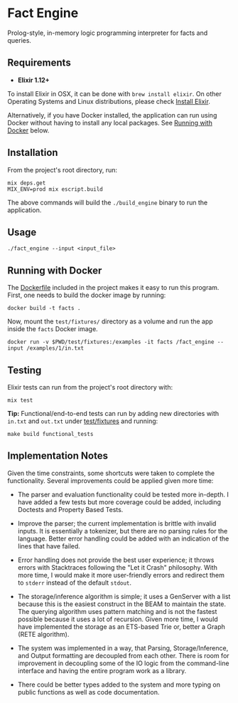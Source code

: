 # Fact Engine

Prolog-style, in-memory logic programming interpreter for facts and queries.

## Requirements

- **Elixir 1.12+**

To install Elixir in OSX, it can be done with `brew install elixir`. On other Operating Systems
and Linux distributions, please check [Install Elixir](https://elixir-lang.org/install.html).

Alternatively, if you have Docker installed, the application can run using Docker without having to
install any local packages. See [Running with Docker](#running-with-docker) below.

## Installation

From the project's root directory, run:

```console
mix deps.get
MIX_ENV=prod mix escript.build
```

The above commands will build the `./build_engine` binary to run the application.

## Usage

```console
./fact_engine --input <input_file>
```

## Running with Docker

The [Dockerfile](Dockerfile) included in the project makes it easy to run this program.
First, one needs to build the docker image by running:

```console
docker build -t facts .
```

Now, mount the `test/fixtures/` directory as a volume and run the app inside the `facts`
Docker image.

```console
docker run -v $PWD/test/fixtures:/examples -it facts /fact_engine --input /examples/1/in.txt
```

## Testing

Elixir tests can run from the project's root directory with:

```console
mix test
```

**Tip:** Functional/end-to-end tests can run by adding new directories with
`in.txt` and `out.txt` under [test/fixtures](test/fixtures/) and running:

```console
make build functional_tests
```

## Implementation Notes

Given the time constraints, some shortcuts were taken to complete the functionality. Several
improvements could be applied given more time:

- The parser and evaluation functionality could be tested more in-depth. I have added a few tests
  but more coverage could be added, including Doctests and Property Based Tests.

- Improve the parser; the current implementation is brittle with invalid inputs. It is
  essentially a tokenizer, but there are no parsing rules for the language. Better error
  handling could be added with an indication of the lines that have failed.

- Error handling does not provide the best user experience; it throws errors with Stacktraces
  following the "Let it Crash" philosophy. With more time, I would make it more user-friendly
  errors and redirect them to `stderr` instead of the default `stdout`.

- The storage/inference algorithm is simple; it uses a GenServer with a list because this is
  the easiest construct in the BEAM to maintain the state. The querying
  algorithm uses pattern matching and is not the fastest possible because it uses a lot of recursion.
  Given more time, I would have implemented the storage as an ETS-based Trie or, better a
  Graph (RETE algorithm).

- The system was implemented in a way, that Parsing, Storage/Inference, and Output formatting are
  decoupled from each other. There is room for improvement in decoupling some of the IO logic from
  the command-line interface and having the entire program work as a library.

- There could be better types added to the system and more typing on public functions as well
  as code documentation.
